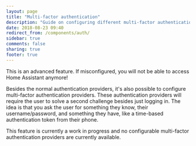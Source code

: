 ```yaml
---
layout: page
title: "Multi-factor authentication"
description: "Guide on configuring different multi-factor authentication providers."
date: 2018-08-23 09:40
redirect_from: /components/auth/
sidebar: true
comments: false
sharing: true
footer: true
---
```


<p class='note warning'>
This is an advanced feature. If misconfigured, you will not be able to access Home Assistant anymore!
</p>

Besides the normal authentication providers, it's also possible to configure multi-factor authentication providers. These authentication providers will require the user to solve a second challenge besides just logging in. The idea is that you ask the user for something they know, their username/password, and something they have, like a time-based authentication token from their phone.

This feature is currently a work in progress and no configurable multi-factor authentication providers are currently available.
